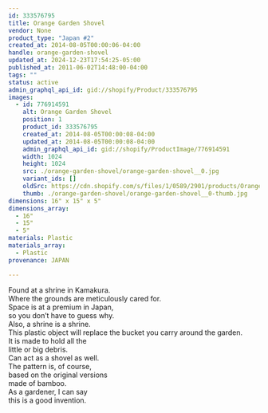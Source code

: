 ```yaml
---
id: 333576795
title: Orange Garden Shovel
vendor: None
product_type: "Japan #2"
created_at: 2014-08-05T00:00:06-04:00
handle: orange-garden-shovel
updated_at: 2024-12-23T17:54:25-05:00
published_at: 2011-06-02T14:48:00-04:00
tags: ""
status: active
admin_graphql_api_id: gid://shopify/Product/333576795
images:
  - id: 776914591
    alt: Orange Garden Shovel
    position: 1
    product_id: 333576795
    created_at: 2014-08-05T00:00:08-04:00
    updated_at: 2014-08-05T00:00:08-04:00
    admin_graphql_api_id: gid://shopify/ProductImage/776914591
    width: 1024
    height: 1024
    src: ./orange-garden-shovel/orange-garden-shovel__0.jpg
    variant_ids: []
    oldSrc: https://cdn.shopify.com/s/files/1/0589/2901/products/Orange-Garden-Shovel.jpeg?v=1407211208
    thumb: ./orange-garden-shovel/orange-garden-shovel__0-thumb.jpg
dimensions: 16" x 15" x 5"
dimensions_array:
  - 16"
  - 15"
  - 5"
materials: Plastic
materials_array:
  - Plastic
provenance: JAPAN

---
```


Found at a shrine in Kamakura.  
Where the grounds are meticulously cared for.  
Space is at a premium in Japan,  
so you don’t have to guess why.  
Also, a shrine is a shrine.  
This plastic object will replace the bucket you carry around the garden.  
It is made to hold all the  
little or big debris.  
Can act as a shovel as well.  
The pattern is, of course,  
based on the original versions  
made of bamboo.  
As a gardener, I can say  
this is a good invention.